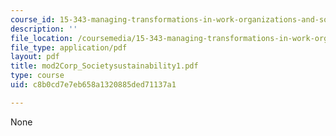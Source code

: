 ```yaml
---
course_id: 15-343-managing-transformations-in-work-organizations-and-society-spring-2002
description: ''
file_location: /coursemedia/15-343-managing-transformations-in-work-organizations-and-society-spring-2002/c8b0cd7e7eb658a1320885ded71137a1_mod2Corp_Societysustainability1.pdf
file_type: application/pdf
layout: pdf
title: mod2Corp_Societysustainability1.pdf
type: course
uid: c8b0cd7e7eb658a1320885ded71137a1

---
```

None